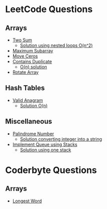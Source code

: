 # LeetCode Questions
## Arrays
- [Two Sum](https://leetcode.com/problems/two-sum/description/)
  - [Solution using nested loops O(n^2)](https://leetcode.com/problems/two-sum/discuss/1673556/Two-Sum)
- [Maximum Subarray](https://leetcode.com/problems/maximum-subarray/description/)
- [Move Ceros](https://leetcode.com/problems/move-zeroes/description/)
- [Contains Duplicate](https://leetcode.com/problems/contains-duplicate/description/)
  - [O(n) solution](https://leetcode.com/submissions/detail/564624349/)
- [Rotate Array](https://leetcode.com/problems/rotate-array/description/)
## Hash Tables
- [Valid Anagram](https://leetcode.com/problems/valid-anagram/)
  - [Solution O(n)](https://leetcode.com/problems/valid-anagram/discuss/1684003/Valid-Anagram-(JavaScript))
## Miscellaneous
- [Palindrome Number](https://leetcode.com/problems/palindrome-number/)
  - [Solution converting integer into a string](https://leetcode.com/submissions/detail/615290137/)
- [Implement Queue using Stacks](https://leetcode.com/problems/implement-queue-using-stacks/)
  - [Solution using one stack](https://leetcode.com/problems/implement-queue-using-stacks/discuss/1683113/Implement-Queue-using-Stacks-(JavaScript))
# Coderbyte Questions
## Arrays
- [Longest Word](https://coderbyte.com/results/CDDR1:Longest%20Word:JavaScript)
